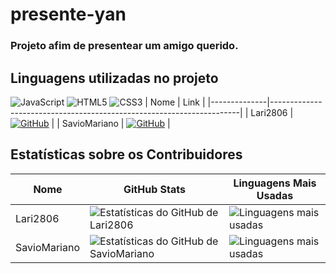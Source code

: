 # presente-yan
### Projeto afim de presentear um amigo querido.

## Linguagens utilizadas no projeto

![JavaScript](https://img.shields.io/badge/JavaScript-F7DF1E?style=for-the-badge&logo=javascript&logoColor=black)
![HTML5](https://img.shields.io/badge/HTML5-E34F26?style=for-the-badge&logo=html5&logoColor=white)
![CSS3](https://img.shields.io/badge/CSS3-1572B6?style=for-the-badge&logo=css3&logoColor=white)
| Nome         | Link                                                                 |
|--------------|----------------------------------------------------------------------|
| Lari2806     | [![GitHub](https://img.shields.io/badge/-GitHub-181717?style=for-the-badge&logo=github&logoColor=white)](https://github.com/lari2806) |
| SavioMariano | [![GitHub](https://img.shields.io/badge/-GitHub-181717?style=for-the-badge&logo=github&logoColor=white)](https://github.com/SavioMariano) |
## Estatísticas sobre os Contribuidores

| Nome         | GitHub Stats                                                                                                       | Linguagens Mais Usadas                                                                                                    |
|--------------|--------------------------------------------------------------------------------------------------------------------|----------------------------------------------------------------------------------------------------------------------------|
| Lari2806     | ![Estatísticas do GitHub de Lari2806](https://github-readme-stats.vercel.app/api?username=lari2806&show_icons=true&theme=synthwave) | ![Linguagens mais usadas](https://github-readme-stats.vercel.app/api/top-langs/?username=lari2806&layout=compact&theme=synthwave) |
| SavioMariano | ![Estatísticas do GitHub de SavioMariano](https://github-readme-stats.vercel.app/api?username=SavioMariano&show_icons=true&theme=synthwave) | ![Linguagens mais usadas](https://github-readme-stats.vercel.app/api/top-langs/?username=SavioMariano&layout=compact&theme=synthwave) |

